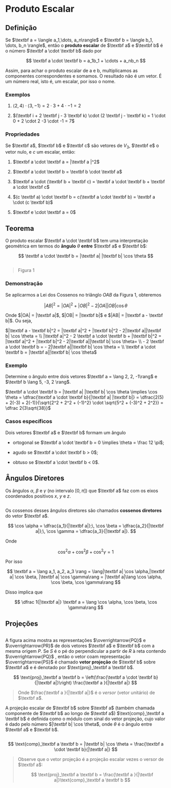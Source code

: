 # Produto Escalar

## Definição

Se $\textbf a = \langle a_1,\dots, a_n\rangle$ e $\textbf b = \langle b_1, \dots, b_n \rangle$, então o **produto escalar** de $\textbf a$ e $\textbf b$ é o número $\textbf a \cdot \textbf b$ dado por

$$
\textbf a \cdot \textbf b = a_1b_1 + \cdots + a_nb_n
$$

Assim, para achar o produto escalar de a e b, multiplicamos as componentes correspondentes e somamos. O resultado não é um vetor. É um número real, isto é, um escalar, por isso o nome.

### Exemplos

1. $\langle 2, 4 \rangle \cdot \langle 3, -1 \rangle = 2 \cdot 3 + 4 \cdot -1 = 2$

2. $(\textbf i + 2 \textbf j - 3 \textbf k) \cdot (2 \textbf j - \textbf k) = 1 \cdot 0 + 2 \cdot 2 -3 \cdot -1 = 7$

### Propriedades

Se $\textbf a$, $\textbf b$ e $\textbf c$ são vetores de $V_3$, $\textbf e$ o vetor nulo, e $c$ um escalar, então:

1. $\textbf a \cdot \textbf a = |\textbf a |^2$

2. $\textbf a \cdot \textbf b = \textbf b \cdot \textbf a$

3. $\textbf a \cdot (\textbf b + \textbf c) = \textbf a \cdot \textbf b + \textbf a \cdot \textbf c$

4. $(c \textbf a) \cdot \textbf b = c(\textbf a \cdot \textbf b) = \textbf a \cdot (c \textbf b)$

5. $\textbf e \cdot \textbf a = 0$

## Teorema

O produto escalar $\textbf a \cdot \textbf b$ tem uma interpretação geométrica em termos do **ângulo** $\theta$ **entre** $\textbf a$ e $\textbf b$:

$$
\textbf a \cdot \textbf b = |\textbf a| |\textbf b| \cos \theta
$$

<img src="file:///home/user/Public/USP/Sistemas%20de%20Informação/2º%20semestre/Cálculo%20II/Atividade%206/Imagens/2021-10-17-18-37-42-image.png" title="" alt="" data-align="center">

> Figura 1

### Demonstração

Se aplicarmos a Lei dos Cossenos no triânglo $OAB$ da Figura 1, obteremos

$$
|AB|^2 = |OA|^2 + |OB|^2 - 2 |OA||OB| \cos \theta
$$

Onde $|OA| = |\textbf a|$, $|OB| = |\textbf b|$ e $|AB| = |\textbf a - \textbf b|$. Ou seja,

$|\textbf a - \textbf b|^2 = |\textbf a|^2 + |\textbf b|^2 - 2|\textbf a||\textbf b| \cos \theta = \\
|\textbf a|^2 - 2 \textbf a \cdot \textbf b + |\textbf b|^2 = |\textbf a|^2 + |\textbf b|^2 - 2|\textbf a||\textbf b| \cos \theta= \\ - 2 \textbf a \cdot \textbf b = - 2|\textbf a||\textbf b| \cos \theta = \\ \textbf a \cdot \textbf b = |\textbf a||\textbf b| \cos \theta$

### Exemplo

Determine o ângulo entre dois vetores $\textbf a = \lang 2, 2, -1\rang$ e $\textbf b \lang 5, -3, 2 \rang$.

$\textbf a \cdot \textbf b = |\textbf a| |\textbf b| \cos \theta \implies \cos \theta = \dfrac{\textbf a \cdot \textbf b}{|\textbf a| |\textbf b|} = \dfrac{2(5) + 2(-3) + 2(-1)}{\sqrt{2^2 + 2^2 + (-1)^2} \cdot \sqrt{5^2 + (-3)^2 + 2^2}} = \dfrac 2{3\sqrt{38}}$

### Casos específicos

Dois vetores $\textbf a$ e $\textbf b$ formam um ângulo

- ortogonal se $\textbf a \cdot \textbf b = 0 \implies \theta = \frac 12 \pi$;

- agudo se $\textbf a \cdot \textbf b > 0$;

- obtuso se $\textbf a \cdot \textbf b < 0$.

## Ângulos Diretores

Os ângulos $\alpha$, $\beta$ e $\gamma$ (no intervalo $[0, \pi]$) que $\textbf a$ faz com os eixos coordenados positivos $x$, $y$ e $z$.

<img src="file:///home/user/Public/USP/Sistemas%20de%20Informação/2º%20semestre/Cálculo%20II/Atividade%206/Imagens/2021-10-18-14-46-40-image.png" title="" alt="" data-align="center">

Os cossenos desses ângulos diretores são chamados **cossenos diretores** do vetor $\textbf a$.

$$
\cos \alpha = \dfrac{a_1}{|\textbf a|};\,
\cos \beta = \dfrac{a_2}{|\textbf a|};\,
\cos \gamma = \dfrac{a_3}{|\textbf a|}.
$$

Onde

$$
\cos^2 \alpha + \cos^2 \beta + \cos^2 \gamma = 1
$$

Por isso

$$
\textbf a = \lang a_1, a_2, a_3 \rang =
\lang|\textbf a| \cos \alpha,|\textbf a| \cos \beta, |\textbf a| \cos \gamma\rang =
|\textbf a|\lang \cos \alpha, \cos \beta, \cos \gamma\rang
$$

Disso implica que

$$
\dfrac 1{|\textbf a|} \textbf a = \lang \cos \alpha, \cos \beta, \cos \gamma\rang
$$

## Projeções

<img src="file:///home/user/Public/USP/Sistemas%20de%20Informação/2º%20semestre/Cálculo%20II/Atividade%206/Imagens/2021-10-18-16-19-30-image.png" title="" alt="" data-align="center">

A figura acima mostra as representações $\overrightarrow{PQ}$ e $\overrightarrow{PR}$ de dois vetores $\textbf a$ e $\textbf b$ com a mesma origem $P$. Se $S$ é o pé do perpendicular a partir de $R$ à reta contendo $\overrightarrow{PQ}$ , então o vetor coam representação $\overrightarrow{PS}$ é chamado **vetor projeção** de $\textbf b$ sobre $\textbf a$ e é denotado por $\text{proj}_\textbf a \textbf b$.

$$
\text{proj}_\textbf a \textbf b =
\left(\frac{\textbf a \cdot \textbf b}{|\textbf a|}\right) \frac{\textbf a }{|\textbf a|}
$$

> Onde $\frac{\textbf a }{|\textbf a|}$ é o *versor* (vetor unitário) de $\textbf a$.

A projeção escalar de $\textbf b$ sobre $\textbf a$ (também chamada componente de $\textbf b$ ao longo de $\textbf a$) $\text{comp}_\textbf a \textbf b$ é definida como o módulo com sinal do vetor projeção, cujo valor é dado pelo número $|\textbf b| \cos \theta$, onde $\theta$ é o ângulo entre $\textbf a$ e $\textbf b$.

<img src="file:///home/user/Public/USP/Sistemas%20de%20Informação/2º%20semestre/Cálculo%20II/Atividade%206/Imagens/2021-10-18-16-55-55-image.png" title="" alt="" data-align="center">

$$
\text{comp}_\textbf a \textbf b = |\textbf b| \cos \theta =
\frac{\textbf a \cdot \textbf b}{|\textbf a|}
$$

> Observe que o vetor projeção é a projeção escalar vezes o versor de $\textbf a$:
> 
> $$
> \text{proj}_\textbf a \textbf b = \frac{\textbf a }{|\textbf a|}\text{comp}_\textbf a \textbf b
> $$